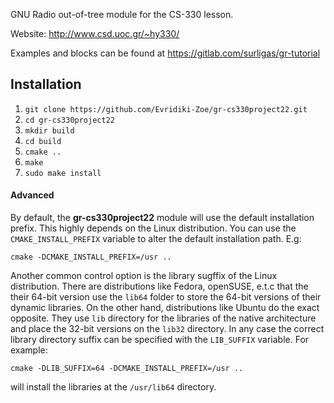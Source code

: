
GNU Radio out-of-tree module for the CS-330 lesson.

Website: http://www.csd.uoc.gr/~hy330/

Examples and blocks can be found at https://gitlab.com/surligas/gr-tutorial

## Installation

1. `git clone https://github.com/Evridiki-Zoe/gr-cs330project22.git`
2. `cd gr-cs330project22`
3. `mkdir build`
4. `cd build`
5. `cmake ..`
6. `make`
7. `sudo make install`

#### Advanced
By default, the **gr-cs330project22** module will use the default installation prefix.
This highly depends on the Linux distribution. You can use the `CMAKE_INSTALL_PREFIX`
variable to alter the default installation path.
E.g:

`cmake -DCMAKE_INSTALL_PREFIX=/usr ..`

Another common control option is the library sugffix of the Linux distribution.
There are distributions like Fedora, openSUSE, e.t.c that the their 64-bit version
use the `lib64` folder to store the 64-bit versions of their dynamic libraries.
On the other hand, distributions like Ubuntu do the exact opposite. They use
`lib` directory for the libraries of the native architecture and place the 32-bit versions
on the `lib32` directory. In any case the correct library directory suffix
can be specified with the `LIB_SUFFIX` variable. For example:

`cmake -DLIB_SUFFIX=64 -DCMAKE_INSTALL_PREFIX=/usr ..`

will install the libraries at the `/usr/lib64` directory.

